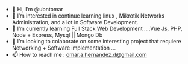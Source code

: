 - 👋 Hi, I’m @ubntomar
- 👀 I’m interested in continue learning linux  , Mikrotik Networks Administration, and a lot in Software Development. 
- 🌱 I’m currently learning  Full Stack Web Development ....Vue Js, PHP,  Node + Express, Mysql || Mongo Db
- 💞️ I’m looking to colaborate on some interesting project that requiere Networking + Software implementation ...
- 📫 How to reach me : omar.a.hernandez.d@gmail.com

<!---
ubntomar/ubntomar is a ✨ special ✨ repository because its `README.md` (this file) appears on your GitHub profile.
You can click the Preview link to take a look at your changes.
--->
